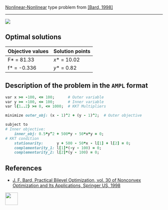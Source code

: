 [Nonlinear-Nonlinear](/test-problems/NLP-NLP-problems) type problem from [\[Bard, 1998\]][Bard, 1998]

---

![](https://github.com/basblsolver/test-problems/wiki/images/b_1998_04_eq.jpg)

## Optimal solutions

Objective values   | Solution points         |
------------------ | ----------------------- |
F* = 81.33         | _x_* = 10.02            |
f* = -0.336        | _y_* = 0.82             |

## Description of the problem in the `AMPL` format

```ruby
var x >= -100, <= 100;      # Outer variable
var y >= -100, <= 100;      # Inner variable
var l{1..2} >= 0, <= 1000;  # KKT Multipliers

minimize outer_obj: (x - 1)^2 + (y - 1)^2;  # Outer objective

subject to
# Inner objective:
    inner_obj: 0.5*y^2 + 500*y - 50*x*y = 0;
# KKT condition
    stationarity:      y + 500 - 50*x - l[1] + l[2] = 0;
    complementarity_1: l[1]*(-y - 100) = 0;
    complementarity_2: l[2]*(y - 100) = 0;
```

##  References

 - [J. F. Bard, Practical Bilevel Optimization, vol. 30 of Nonconvex Optimization and Its Applications, Springer US, 1998](https://doi.org/10.1007/978-1-4757-2836-1)

[<img src="http://www.interupgrade.com/images/pfeil-backbutton.png" width="40" height="40">](/test-problems/NLP-NLP-problems "Back to summary of NLP-NLP type problems")

[Bard, 1998]: https://doi.org/10.1007/978-1-4757-2836-1